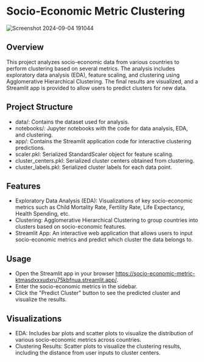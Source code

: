 # Socio-Economic Metric Clustering
![Screenshot 2024-09-04 191044](https://github.com/user-attachments/assets/0d030ca7-4b78-43b0-955c-41598177ed66)

## Overview
This project analyzes socio-economic data from various countries to perform clustering based on several metrics. The analysis includes exploratory data analysis (EDA), feature scaling, and clustering using Agglomerative Hierarchical Clustering. The final results are visualized, and a Streamlit app is provided to allow users to predict clusters for new data.

## Project Structure
- data/: Contains the dataset used for analysis.
- notebooks/: Jupyter notebooks with the code for data analysis, EDA, and clustering.
- app/: Contains the Streamlit application code for interactive clustering predictions.
- scaler.pkl: Serialized StandardScaler object for feature scaling.
- cluster_centers.pkl: Serialized cluster centers obtained from clustering.
- cluster_labels.pkl: Serialized cluster labels for each data point. 
## Features
- Exploratory Data Analysis (EDA): Visualizations of key socio-economic metrics such as Child Mortality Rate, Fertility Rate, Life Expectancy, Health Spending, etc.
- Clustering: Agglomerative Hierarchical Clustering to group countries into clusters based on socio-economic features.
- Streamlit App: An interactive web application that allows users to input socio-economic metrics and predict which cluster the data belongs to.

## Usage
- Open the Streamlit app in your browser https://socio-economic-metric-ktmasdxxxudxru75kbfnua.streamlit.app/.
- Enter the socio-economic metrics in the sidebar.
- Click the "Predict Cluster" button to see the predicted cluster and visualize the results.
## Visualizations
- EDA: Includes bar plots and scatter plots to visualize the distribution of various socio-economic metrics across countries.
- Clustering Results: Scatter plots to visualize the clustering results, including the distance from user inputs to cluster centers.
 
